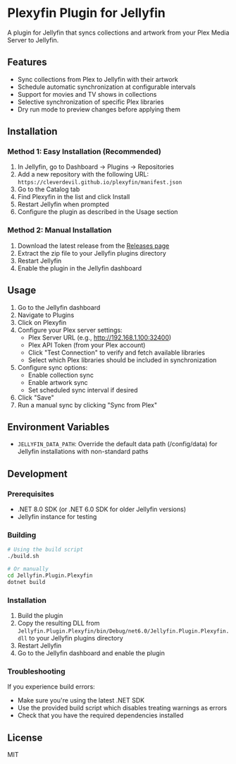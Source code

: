 # Plexyfin Plugin for Jellyfin

A plugin for Jellyfin that syncs collections and artwork from your Plex Media Server to Jellyfin.

## Features

- Sync collections from Plex to Jellyfin with their artwork
- Schedule automatic synchronization at configurable intervals
- Support for movies and TV shows in collections
- Selective synchronization of specific Plex libraries
- Dry run mode to preview changes before applying them

## Installation

### Method 1: Easy Installation (Recommended)

1. In Jellyfin, go to Dashboard → Plugins → Repositories
2. Add a new repository with the following URL:
   `https://cleverdevil.github.io/plexyfin/manifest.json`
3. Go to the Catalog tab
4. Find Plexyfin in the list and click Install
5. Restart Jellyfin when prompted
6. Configure the plugin as described in the Usage section

### Method 2: Manual Installation

1. Download the latest release from the [Releases page](https://github.com/cleverdevil/plexyfin/releases)
2. Extract the zip file to your Jellyfin plugins directory
3. Restart Jellyfin
4. Enable the plugin in the Jellyfin dashboard

## Usage

1. Go to the Jellyfin dashboard
2. Navigate to Plugins
3. Click on Plexyfin
4. Configure your Plex server settings:
   - Plex Server URL (e.g., http://192.168.1.100:32400)
   - Plex API Token (from your Plex account)
   - Click "Test Connection" to verify and fetch available libraries
   - Select which Plex libraries should be included in synchronization
5. Configure sync options:
   - Enable collection sync
   - Enable artwork sync
   - Set scheduled sync interval if desired
6. Click "Save"
7. Run a manual sync by clicking "Sync from Plex"

## Environment Variables

- `JELLYFIN_DATA_PATH`: Override the default data path (/config/data) for Jellyfin installations with non-standard paths

## Development

### Prerequisites

- .NET 8.0 SDK (or .NET 6.0 SDK for older Jellyfin versions)
- Jellyfin instance for testing

### Building

```bash
# Using the build script
./build.sh

# Or manually
cd Jellyfin.Plugin.Plexyfin
dotnet build
```

### Installation

1. Build the plugin
2. Copy the resulting DLL from `Jellyfin.Plugin.Plexyfin/bin/Debug/net6.0/Jellyfin.Plugin.Plexyfin.dll` to your Jellyfin plugins directory
3. Restart Jellyfin
4. Go to the Jellyfin dashboard and enable the plugin

### Troubleshooting

If you experience build errors:
- Make sure you're using the latest .NET SDK
- Use the provided build script which disables treating warnings as errors
- Check that you have the required dependencies installed

## License

MIT
